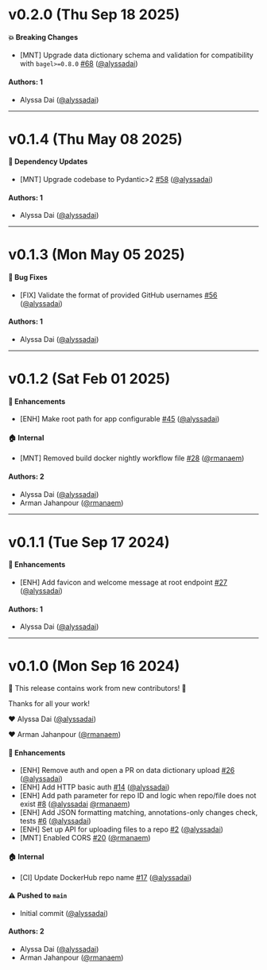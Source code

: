 # v0.2.0 (Thu Sep 18 2025)

#### 💥 Breaking Changes

- [MNT] Upgrade data dictionary schema and validation for compatibility with `bagel>=0.8.0` [#68](https://github.com/neurobagel/tools/pull/68) ([@alyssadai](https://github.com/alyssadai))

#### Authors: 1

- Alyssa Dai ([@alyssadai](https://github.com/alyssadai))

---

# v0.1.4 (Thu May 08 2025)

#### 🔩 Dependency Updates

- [MNT] Upgrade codebase to Pydantic>2 [#58](https://github.com/neurobagel/tools/pull/58) ([@alyssadai](https://github.com/alyssadai))

#### Authors: 1

- Alyssa Dai ([@alyssadai](https://github.com/alyssadai))

---

# v0.1.3 (Mon May 05 2025)

#### 🐛 Bug Fixes

- [FIX] Validate the format of provided GitHub usernames [#56](https://github.com/neurobagel/tools/pull/56) ([@alyssadai](https://github.com/alyssadai))

#### Authors: 1

- Alyssa Dai ([@alyssadai](https://github.com/alyssadai))

---

# v0.1.2 (Sat Feb 01 2025)

#### 🚀 Enhancements

- [ENH] Make root path for app configurable [#45](https://github.com/neurobagel/tools/pull/45) ([@alyssadai](https://github.com/alyssadai))

#### 🏠 Internal

- [MNT] Removed build docker nightly workflow file [#28](https://github.com/neurobagel/tools/pull/28) ([@rmanaem](https://github.com/rmanaem))

#### Authors: 2

- Alyssa Dai ([@alyssadai](https://github.com/alyssadai))
- Arman Jahanpour ([@rmanaem](https://github.com/rmanaem))

---

# v0.1.1 (Tue Sep 17 2024)

#### 🚀 Enhancements

- [ENH] Add favicon and welcome message at root endpoint [#27](https://github.com/neurobagel/tools/pull/27) ([@alyssadai](https://github.com/alyssadai))

#### Authors: 1

- Alyssa Dai ([@alyssadai](https://github.com/alyssadai))

---

# v0.1.0 (Mon Sep 16 2024)

:tada: This release contains work from new contributors! :tada:

Thanks for all your work!

:heart: Alyssa Dai ([@alyssadai](https://github.com/alyssadai))

:heart: Arman Jahanpour ([@rmanaem](https://github.com/rmanaem))

#### 🚀 Enhancements

- [ENH] Remove auth and open a PR on data dictionary upload [#26](https://github.com/neurobagel/tools/pull/26) ([@alyssadai](https://github.com/alyssadai))
- [ENH] Add HTTP basic auth [#14](https://github.com/neurobagel/tools/pull/14) ([@alyssadai](https://github.com/alyssadai))
- [ENH] Add path parameter for repo ID and logic when repo/file does not exist [#8](https://github.com/neurobagel/tools/pull/8) ([@alyssadai](https://github.com/alyssadai) [@rmanaem](https://github.com/rmanaem))
- [ENH] Add JSON formatting matching, annotations-only changes check, tests [#6](https://github.com/neurobagel/tools/pull/6) ([@alyssadai](https://github.com/alyssadai))
- [ENH] Set up API for uploading files to a repo [#2](https://github.com/neurobagel/tools/pull/2) ([@alyssadai](https://github.com/alyssadai))
- [MNT] Enabled CORS [#20](https://github.com/neurobagel/tools/pull/20) ([@rmanaem](https://github.com/rmanaem))

#### 🏠 Internal

- [CI] Update DockerHub repo name [#17](https://github.com/neurobagel/tools/pull/17) ([@alyssadai](https://github.com/alyssadai))

#### ⚠️ Pushed to `main`

- Initial commit ([@alyssadai](https://github.com/alyssadai))

#### Authors: 2

- Alyssa Dai ([@alyssadai](https://github.com/alyssadai))
- Arman Jahanpour ([@rmanaem](https://github.com/rmanaem))
